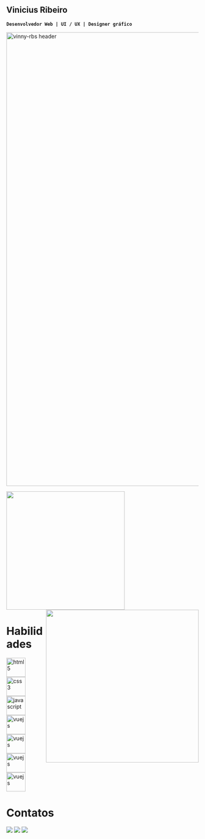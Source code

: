 ## Vinicius Ribeiro
**`Desenvolvedor Web | UI / UX | Designer gráfico`**

<img
  align="center"
  src="https://i.imgur.com/fhh3xdL.png"
  alt="vinny-rbs header"
  height="auto"
  width="1188"
/>

<div>
  <img heght="auto" width="310" src="https://github-readme-stats.vercel.app/api/top-langs/?username=vinny-rbs&layout=compact&langs_count=6&theme=dark">
  <img heght="auto" width="400" align="right" src="https://github-readme-stats.vercel.app/api?username=vinny-rbs&show_icons=true&theme=dark">
</div>

<h1 align="left">Habilidades</h1>

<div>
  <p align="left">
     <a href="https://www.w3schools.com/html/" target="_blank" style="margin-right: 8px;">
      <img
        src="https://i.imgur.com/EPlPtkS.png"
        alt="html5"
        width="50"
        height="50"
      />
    </a>
    <a href="https://www.w3schools.com/css/" target="_blank" style="margin-right: 8px;">
      <img
        src="https://i.imgur.com/Mugn41W.png"
        alt="css3"
        width="50"
        height="50"
      />
    </a>
      <a
      href="https://developer.mozilla.org/en-US/docs/Web/JavaScript"
      target="_blank" style="margin-right: 8px;"
    >
      <img
        src="https://i.imgur.com/AhPKvHu.png"
        alt="javascript"
        width="50"
        height="50"
      />
    </a>
      <a href="https://vuejs.org/" target="_blank" style="margin-right: 8px;">
      <img
        src="https://i.imgur.com/VmJ8f14.png"
        alt="vuejs"
        width="50"
        height="50"
      />
    </a>
      <a href="https://spring.io/projects/spring-boot" target="_blank" style="margin-right: 8px;">
      <img
        src="https://i.imgur.com/sTJWgzU.png"
        alt="vuejs"
        width="50"
        height="50"
      />
    </a>
      <a href="https://www.python.org" target="_blank" style="margin-right: 8px;">
      <img
        src="https://i.imgur.com/BKOQX1U.png"
        alt="vuejs"
        width="50"
        height="50"
      />
    </a>
      <a href="https://www.mysql.com" target="_blank" style="margin-right: 8px;">
      <img
        src="https://i.imgur.com/FucB5f4.png"
        alt="vuejs"
        width="50"
        height="50"
      />
    </a>
  </p>
</div>

 <h1>Contatos</h1>

<div> 
  <a href="https://www.instagram.com/vinny_rbs/" target="_blank"><img src="https://img.shields.io/badge/-Instagram-%23E4405F?style=for-the-badge&logo=instagram&logoColor=white" target="_blank"></a>
  <a href = "mailto:viniciusjunioribeiro05@gmail.com"><img src="https://img.shields.io/badge/-Gmail-%23333?style=for-the-badge&logo=gmail&logoColor=white" target="_blank"></a>
  <a href="https://www.linkedin.com/in/vinicius-rbs/" target="_blank"><img src="https://img.shields.io/badge/-LinkedIn-%230077B5?style=for-the-badge&logo=linkedin&logoColor=white" target="_blank"></a> 
</div>
